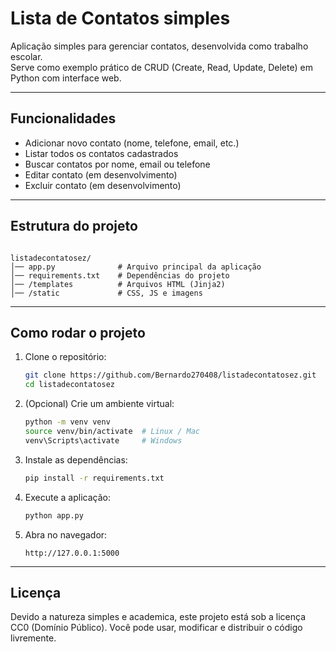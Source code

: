 # Lista de Contatos simples

Aplicação simples para gerenciar contatos, desenvolvida como trabalho escolar.  
Serve como exemplo prático de CRUD (Create, Read, Update, Delete) em Python com interface web.

---

## Funcionalidades
- Adicionar novo contato (nome, telefone, email, etc.)
- Listar todos os contatos cadastrados
- Buscar contatos por nome, email ou telefone
- Editar contato (em desenvolvimento)
- Excluir contato (em desenvolvimento)

---

## Estrutura do projeto
```

listadecontatosez/
│── app.py              # Arquivo principal da aplicação
│── requirements.txt    # Dependências do projeto
│── /templates          # Arquivos HTML (Jinja2)
│── /static             # CSS, JS e imagens

````

---

## Como rodar o projeto
1. Clone o repositório:
   ```bash
   git clone https://github.com/Bernardo270408/listadecontatosez.git
   cd listadecontatosez
   ````

2. (Opcional) Crie um ambiente virtual:

   ```bash
   python -m venv venv
   source venv/bin/activate  # Linux / Mac
   venv\Scripts\activate     # Windows
   ```

3. Instale as dependências:

   ```bash
   pip install -r requirements.txt
   ```

4. Execute a aplicação:

   ```bash
   python app.py
   ```

5. Abra no navegador:

   ```
   http://127.0.0.1:5000
   ```

---

## Licença

Devido a natureza simples e academica, este projeto está sob a licença CC0 (Domínio Público).
Você pode usar, modificar e distribuir o código livremente.
